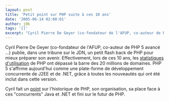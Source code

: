 ```yaml
---
layout: post
title: 'Petit point sur PHP suite à ces 10 ans'
date: '2005-06-14 02:00:01'
author: j0k
tags: '[]'
excerpt: "Cyril Pierre De Geyer (co-fondateur de l'AFUP, co-auteur de PHP 5 avancé ...) publie, dans une tribune sur le JDN, un petit flash back de PHP pour mieux préparer son avenir.     \nEffectivement, lors de ces 10 ans, les [statistiques d'utilisation](http://www.php.net/usage.php) de PHP ont dépassé la barre des 20 millions de domaines.   PHP 5 s'affirme      …"
---
```


Cyril Pierre De Geyer (co-fondateur de l'AFUP, co-auteur de PHP 5 avancé ...) publie, dans une tribune sur le JDN, un petit flash back de PHP pour mieux préparer son avenir.
Effectivement, lors de ces 10 ans, les [statistiques d'utilisation](http://www.php.net/usage.php) de PHP ont dépassé la barre des 20 millions de domaines.   PHP 5 s'affirme aujourd'hui comme une plate-forme de développement concurrente de J2EE et de .NET, grâce à toutes les nouveautés qui ont été inclut dans cette version.

Cyril fait un [point](http://developpeur.journaldunet.com/tribunes/cyrilpierredegeyer-10ansphp.shtml) sur l'historique de PHP, son organisation, sa place face à ces "concurrents" Java et .NET et fini sur le futur de PHP.

